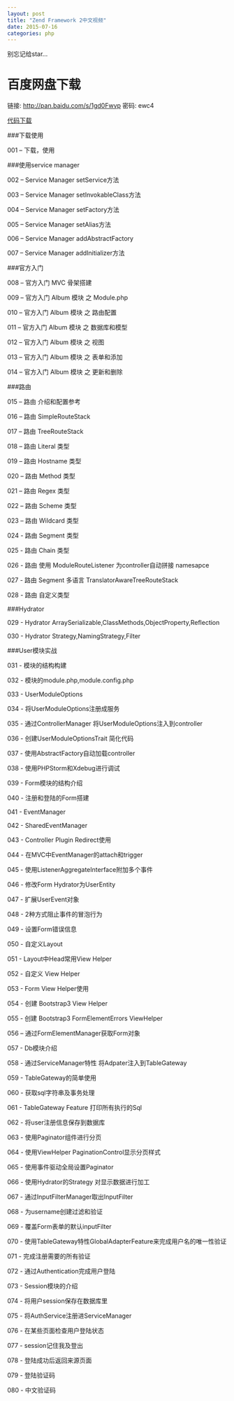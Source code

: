 ```yaml
---
layout: post
title: "Zend Framework 2中文视频"
date: 2015-07-16
categories: php
---
```


别忘记给star...

# 百度网盘下载
链接: http://pan.baidu.com/s/1gd0Fwvp 
密码: ewc4

[代码下载](https://github.com/kittencup/zend-framework-2-video-code)

###下载使用

001 – 下载，使用

###使用service manager

002 – Service Manager setService方法

003 – Service Manager setInvokableClass方法


004 – Service Manager setFactory方法


005 – Service Manager setAlias方法


006 – Service Manager addAbstractFactory


007 – Service Manager addInitializer方法


###官方入门

008 – 官方入门 MVC 骨架搭建


009 – 官方入门 Album 模块 之 Module.php


010 – 官方入门 Album 模块 之 路由配置


011 – 官方入门 Album 模块 之 数据库和模型


012 – 官方入门 Album 模块 之 视图


013 – 官方入门 Album 模块 之 表单和添加


014 – 官方入门 Album 模块 之 更新和删除


###路由

015 – 路由 介绍和配置参考


016 – 路由 SimpleRouteStack


017 – 路由 TreeRouteStack


018 – 路由 Literal 类型


019 – 路由 Hostname 类型


020 – 路由 Method 类型


021 – 路由 Regex 类型


022 – 路由 Scheme 类型


023 – 路由 Wildcard 类型


024 - 路由 Segment 类型


025 - 路由 Chain 类型


026 - 路由 使用 ModuleRouteListener 为controller自动拼接 namesapce

027 - 路由 Segment 多语言 TranslatorAwareTreeRouteStack

028 - 路由 自定义类型

###Hydrator

029 - Hydrator ArraySerializable,ClassMethods,ObjectProperty,Reflection


030 - Hydrator Strategy,NamingStrategy,Filter


###User模块实战

031 - 模块的结构构建


032 - 模块的module.php,module.config.php


033 - UserModuleOptions


034 - 将UserModuleOptions注册成服务


035 - 通过ControllerManager 将UserModuleOptions注入到controller


036 - 创建UserModuleOptionsTrait 简化代码


037 - 使用AbstractFactory自动加载controller


038 - 使用PHPStorm和Xdebug进行调试


039 - Form模块的结构介绍


040 - 注册和登陆的Form搭建


041 - EventManager


042 - SharedEventManager


043 - Controller Plugin Redirect使用


044 - 在MVC中EventManager的attach和trigger


045 - 使用ListenerAggregateInterface附加多个事件


046 - 修改Form Hydrator为UserEntity


047 - 扩展UserEvent对象


048 - 2种方式阻止事件的冒泡行为


049 - 设置Form错误信息


050 - 自定义Layout


051 - Layout中Head常用View Helper


052 - 自定义 View Helper


053 - Form View Helper使用


054 - 创建 Bootstrap3 View Helper


055 - 创建 Bootstrap3 FormElementErrors ViewHelper


056 – 通过FormElementManager获取Form对象


057 - Db模块介绍


058 - 通过ServiceManager特性 将Adpater注入到TableGateway


059 - TableGateway的简单使用


060 - 获取sql字符串及事务处理


061 - TableGateway Feature 打印所有执行的Sql


062 - 将user注册信息保存到数据库


063 - 使用Paginator组件进行分页


064 - 使用ViewHelper PaginationControl显示分页样式


065 - 使用事件驱动全局设置Paginator


066 - 使用Hydrator的Strategy 对显示数据进行加工


067 - 通过InputFilterManager取出InputFilter


068 - 为username创建过滤和验证


069 - 覆盖Form表单的默认inputFilter


070 - 使用TableGateway特性GlobalAdapterFeature来完成用户名的唯一性验证

071 - 完成注册需要的所有验证

072 - 通过Authentication完成用户登陆

073 - Session模块的介绍

074 - 将用户session保存在数据库里

075 - 将AuthService注册进ServiceManager


076 - 在某些页面检查用户登陆状态


077 - session记住我及登出

078 - 登陆成功后返回来源页面

079 - 登陆验证码

080 - 中文验证码
